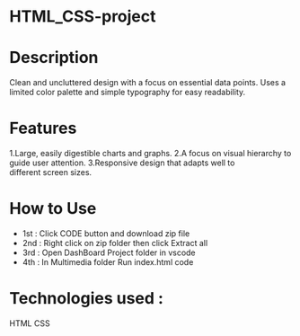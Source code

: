 # HTML_CSS-project

# Description
Clean and uncluttered design with a focus on essential data points. Uses a limited color palette and simple typography for easy readability.

# Features

  1.Large, easily digestible charts and graphs.
  2.A focus on visual hierarchy to guide user attention.
  3.Responsive design that adapts well to different screen sizes.

  # How to Use
- 1st : Click CODE button and download zip file
- 2nd : Right click on zip folder then click Extract all 
- 3rd : Open DashBoard Project folder in vscode 
- 4th : In Multimedia folder Run index.html code

# Technologies used :
HTML
CSS
